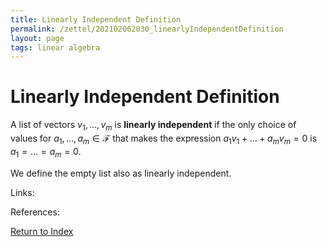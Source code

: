 ```yaml
---
title: Linearly Independent Definition
permalink: /zettel/202102062030_linearlyIndependentDefinition
layout: page
tags: linear algebra
---
```

# Linearly Independent Definition

A list of vectors $v_1, \ldots, v_m$ is **linearly independent** if the only choice of values for
$a_1, \ldots, a_m \in \mathcal{F}$ that makes the expression $a_1 v_1 + \ldots + a_m v_m = 0$ is 
$a_1 = \ldots = a_m = 0$.

We define the empty list also as linearly independent.

Links: 

References: 

[Return to Index](index)